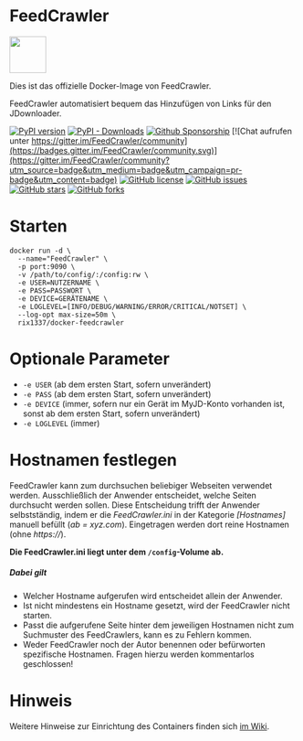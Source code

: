 # FeedCrawler

<img src="https://raw.githubusercontent.com/rix1337/FeedCrawler/master/feedcrawler/web/public/favicon.ico" data-canonical-src="https://raw.githubusercontent.com/rix1337/FeedCrawler/master/feedcrawler/web/public/favicon.ico" width="64" height="64" />

Dies ist das offizielle Docker-Image von FeedCrawler.

FeedCrawler automatisiert bequem das Hinzufügen von Links für den JDownloader.

[![PyPI version](https://badge.fury.io/py/feedcrawler.svg)](https://badge.fury.io/py/feedcrawler)
[![PyPI - Downloads](https://img.shields.io/pypi/dm/feedcrawler)](https://github.com/rix1337/FeedCrawler/releases)
[![Github Sponsorship](https://img.shields.io/badge/support-me-red.svg)](https://github.com/users/rix1337/sponsorship)
[![Chat aufrufen unter https://gitter.im/FeedCrawler/community](https://badges.gitter.im/FeedCrawler/community.svg)](https://gitter.im/FeedCrawler/community?utm_source=badge&utm_medium=badge&utm_campaign=pr-badge&utm_content=badge)
[![GitHub license](https://img.shields.io/github/license/rix1337/FeedCrawler.svg)](https://github.com/rix1337/FeedCrawler/blob/master/LICENSE.md)
[![GitHub issues](https://img.shields.io/github/issues/rix1337/FeedCrawler.svg)](https://github.com/rix1337/FeedCrawler/issues)
[![GitHub stars](https://img.shields.io/github/stars/rix1337/FeedCrawler.svg)](https://github.com/rix1337/FeedCrawler/stargazers)
[![GitHub forks](https://img.shields.io/github/forks/rix1337/FeedCrawler.svg)](https://github.com/rix1337/FeedCrawler/network)


# Starten

```
docker run -d \
  --name="FeedCrawler" \
  -p port:9090 \
  -v /path/to/config/:/config:rw \
  -e USER=NUTZERNAME \ 
  -e PASS=PASSWORT \
  -e DEVICE=GERÄTENAME \
  -e LOGLEVEL=[INFO/DEBUG/WARNING/ERROR/CRITICAL/NOTSET] \
  --log-opt max-size=50m \
  rix1337/docker-feedcrawler
  ```

# Optionale Parameter
 - `-e USER` (ab dem ersten Start, sofern unverändert)
 - `-e PASS` (ab dem ersten Start, sofern unverändert)
 - `-e DEVICE` (immer, sofern nur ein Gerät im MyJD-Konto vorhanden ist, sonst ab dem ersten Start, sofern unverändert)
 - `-e LOGLEVEL` (immer)
 
# Hostnamen festlegen

FeedCrawler kann zum durchsuchen beliebiger Webseiten verwendet werden. Ausschließlich der Anwender entscheidet, welche Seiten durchsucht werden sollen.
Diese Entscheidung trifft der Anwender selbstständig, indem er die _FeedCrawler.ini_ in der Kategorie _[Hostnames]_ manuell befüllt (_ab = xyz.com_).
Eingetragen werden dort reine Hostnamen (ohne _https://_).

**Die FeedCrawler.ini liegt unter dem `/config`-Volume ab.**

##### Dabei gilt
* Welcher Hostname aufgerufen wird entscheidet allein der Anwender.
* Ist nicht mindestens ein Hostname gesetzt, wird der FeedCrawler nicht starten.
* Passt die aufgerufene Seite hinter dem jeweiligen Hostnamen nicht zum Suchmuster des FeedCrawlers, kann es zu Fehlern kommen.
* Weder FeedCrawler noch der Autor benennen oder befürworten spezifische Hostnamen. Fragen hierzu werden kommentarlos geschlossen!

# Hinweis

Weitere Hinweise zur Einrichtung des Containers finden sich [im Wiki](https://github.com/rix1337/FeedCrawler/wiki/1.1-Installation-(Docker)).
